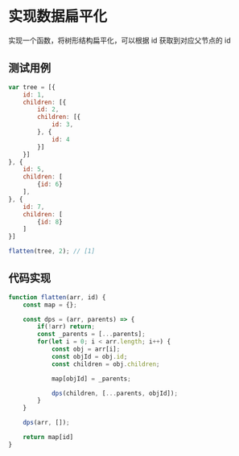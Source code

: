 # 实现数据扁平化
实现一个函数，将树形结构扁平化，可以根据 id 获取到对应父节点的 id

## 测试用例
```javascript
var tree = [{
	id: 1,
	children: [{
		id: 2,
		children: [{
			id: 3,
		}, {
			id: 4
		}]
	}]
}, {
	id: 5,
	children: [
		{id: 6}
	],
}, {
	id: 7,
	children: [
		{id: 8}
	]
}]

flatten(tree, 2); // [1]
```

## 代码实现
```javascript
function flatten(arr, id) {
	const map = {};

	const dps = (arr, parents) => {
		if(!arr) return;
		const _parents = [...parents];
		for(let i = 0; i < arr.length; i++) {
			const obj = arr[i];
			const objId = obj.id;
			const children = obj.children;

			map[objId] = _parents;

			dps(children, [...parents, objId]);
		}
	}

	dps(arr, []);

	return map[id]
}
```